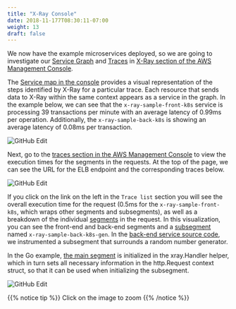 ```yaml
---
title: "X-Ray Console"
date: 2018-11-177T08:30:11-07:00
weight: 13
draft: false
---
```


We now have the example microservices deployed, so we are going to investigate our [Service Graph](https://docs.aws.amazon.com/xray/latest/devguide/xray-concepts.html#xray-concepts-servicegraph) and [Traces](https://docs.aws.amazon.com/xray/latest/devguide/xray-concepts.html#xray-concepts-traces) in [X-Ray section of the AWS Management Console](https://us-west-2.console.aws.amazon.com/xray/home?region=us-west-2#/service-map).

The [Service map in the console](https://us-west-2.console.aws.amazon.com/xray/home?region=us-west-2#/service-map) provides a visual representation of the steps identified by X-Ray for a particular trace. Each resource that sends data to X-Ray within the same context appears as a service in the graph. In the example below, we can see that the `x-ray-sample-front-k8s` service is processing 39 transactions per minute with an average latency of 0.99ms per operation. Additionally, the `x-ray-sample-back-k8s` is showing an average latency of 0.08ms per transaction.

![GitHub Edit](/images/x-ray/service_map.png)

Next, go to the [traces section in the AWS Management Console](https://us-west-2.console.aws.amazon.com/xray/home?region=us-west-2#/traces) to view the execution times for the segments in the requests. At the top of the page, we can see the URL for the ELB endpoint and the corresponding traces below.

![GitHub Edit](/images/x-ray/traces.png)

If you click on the link on the left in the `Trace list` section you will see the overall execution time for the request (0.5ms for the `x-ray-sample-front-k8s`, which wraps other segments and subsegments), as well as a breakdown of the individual [segments](https://docs.aws.amazon.com/xray/latest/devguide/xray-concepts.html#xray-concepts-segments) in the request. In this visualization, you can see the front-end and back-end segments and a [subsegment](https://docs.aws.amazon.com/xray/latest/devguide/xray-concepts.html#xray-concepts-subsegments) named `x-ray-sample-back-k8s-gen`. In the [back-end service source code](https://github.com/aws-samples/eks-workshop/content/x-ray/sample-back/blob/master/main.go#L33), we instrumented a subsegment that surrounds a random number generator.

In the Go example, [the main segment](https://github.com/aws-samples/eks-workshop/content/x-ray/sample-back/blob/master/main.go#L26) is initialized in the xray.Handler helper, which in turn sets all necessary information in the http.Request context struct, so that it can be used when initializing the subsegment.

![GitHub Edit](/images/x-ray/trace.png)

{{% notice tip %}}
Click on the image to zoom
{{% /notice %}}


